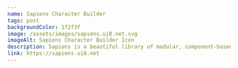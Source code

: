 ```yaml
---
name: Sapiens Character Builder
tags: post
backgroundColor: 1f2f3f
image: /assets/images/sapiens.ui8.net.svg
imageAlt: Sapiens Character Builder Icon
description: Sapiens is a beautiful library of modular, component-based character illustrations for Sketch and Figma.
link: https://sapiens.ui8.net
---
```

